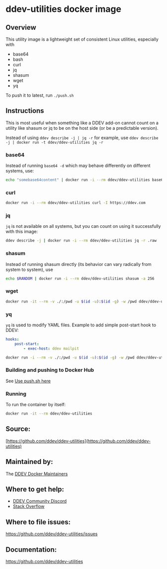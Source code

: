 # ddev-utilities docker image

## Overview

This utility image is a lightweight set of consistent Linux utilities, especially with

* base64
* bash
* curl
* jq
* shasum
* wget
* yq

To push it to latest, run `./push.sh`

## Instructions

This is most useful when something like a DDEV add-on cannot count on a utility like shasum or jq to be on the host side (or be a predictable version).

Instead of using `ddev describe -j | jq -r` for example, use `ddev describe -j | docker run -t ddev/ddev-utilities jq -r`

### base64

Instead of running `base64 -d` which may behave differently on different systems, use:

```bash
echo "somebase64content" | docker run -i --rm ddev/ddev-utilities base64 -d
```

### curl

```bash
docker run -i --rm ddev/ddev-utilities curl -I https://ddev.com
```

### jq

`jq` is not available on all systems, but you can count on using it successfully with this image:

```bash
ddev describe -j | docker run -i --rm ddev/ddev-utilities jq -r .raw
```

### shasum

Instead of running shasum directly (its behavior can vary radically from system to system), use

```bash
echo $RANDOM | docker run -i --rm ddev/ddev-utilities shasum -a 256
```

### wget

```bash
docker run -it --rm -v ./:/pwd -u $(id -u):$(id -g) -w /pwd ddev/ddev-utilities bash -c "wget -qO- https://github.com/ddev/ddev/releases/download/v1.23.4/ddev_shell_completion_scripts.v1.23.4.tar.gz | tar xz --strip-components=1"
```

### yq

`yq` is used to modify YAML files. Example to add simple post-start hook to DDEV:

```yaml
hooks:
    post-start:
        - exec-host: ddev mailpit
```

```bash
docker run -i --rm -v ./:/pwd -u $(id -u):$(id -g) -w /pwd ddev/ddev-utilities yq -I4 -i '.hooks."post-start"[0]."exec-host" = "ddev mailpit"' .ddev/config.yaml
```

### Building and pushing to Docker Hub

See [Use push.sh here](push.sh)

### Running
To run the container by itself:

```bash
docker run -it --rm ddev/ddev-utilities
```

## Source:

[https://github.com/ddev/ddev-utilities](https://github.com/ddev/ddev-utilities)

## Maintained by:

The [DDEV Docker Maintainers](https://github.com/ddev)

## Where to get help:

* [DDEV Community Discord](https://discord.gg/5wjP76mBJD)
* [Stack Overflow](https://stackoverflow.com/questions/tagged/ddev)

## Where to file issues:

https://github.com/ddev/ddev-utilities/issues

## Documentation:

https://github.com/ddev/ddev-utilities
